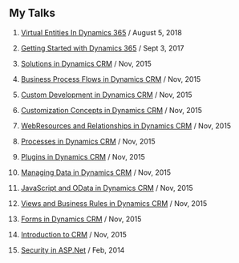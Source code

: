 ## My Talks

1. [Virtual Entities In Dynamics 365](https://www.ashishvishwakarma.com/Presentations/Virtual-Entities-In-Dynamics-365/) / August 5, 2018

1. [Getting Started with Dynamics 365](https://www.ashishvishwakarma.com/dynamics-365-101-webinar/) / Sept 3, 2017

1. [Solutions in Dynamics CRM](https://www.ashishvishwakarma.com/Presentations/Solutions-in-Dynamics-CRM) / Nov, 2015

1. [Business Process Flows in Dynamics CRM](https://www.ashishvishwakarma.com/Presentations/Business-Process-Flows-in-Dynamics-CRM) / Nov, 2015

1. [Custom Development in Dynamics CRM](https://www.ashishvishwakarma.com/Presentations/Custom-Development-in-Dynamics-CRM) / Nov, 2015

1. [Customization Concepts in Dynamics CRM](https://www.ashishvishwakarma.com/Presentations/Customization-Concepts-in-Dynamics-CRM) / Nov, 2015

1. [WebResources and Relationships in Dynamics CRM](https://www.ashishvishwakarma.com/Presentations/WebResources-and-Relationships-in-Dynamics-CRM) / Nov, 2015

1. [Processes in Dynamics CRM](https://www.ashishvishwakarma.com/Presentations/Processes-in-Dynamics-CRM) / Nov, 2015

1. [Plugins in Dynamics CRM](https://www.ashishvishwakarma.com/Presentations/Plugins-in-Dynamics-CRM) / Nov, 2015

1. [Managing Data in Dynamics CRM](https://www.ashishvishwakarma.com/Presentations/Managing-Data-in-Dynamics-CRM) / Nov, 2015

1. [JavaScript and OData in Dynamics CRM](https://www.ashishvishwakarma.com/Presentations/JavaScript-and-OData-in-Dynamics-CRM) / Nov, 2015

1. [Views and Business Rules in Dynamics CRM](https://www.ashishvishwakarma.com/Presentations/Views-and-Business-Rules-in-Dynamics-CRM) / Nov, 2015

1. [Forms in Dynamics CRM](https://www.ashishvishwakarma.com/Presentations/Forms-in-Dynamics-CRM) / Nov, 2015

1. [Introduction to CRM](https://www.ashishvishwakarma.com/Presentations/Introduction-to-CRM) / Nov, 2015

1. [Security in ASP.Net](https://www.ashishvishwakarma.com/Presentations/Security-in-ASP.Net) / Feb, 2014
